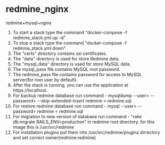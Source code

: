 # redmine_nginx
redmine+mysql+nginx

1. To start a stack type the command "docker-compose -f redmine_stack.yml up -d"
2. To stop a stack type the command "docker-compose -f redmine_stack.yml down"
3. The "certs" directory contains ssl certificates.
4. The "data" directory is used for store Redmine data.
5. The "mysql_data" directory is used for store MySQL data.
6. The mysql_pass file contains MySQL root password. 
7. The redmine_pass file contains password for access to MySQL server(for root user by default).
8. After the stack is running, you can use the application at https://localhost.
9. For backup redmine database run command - mysqldump --user=<USERNAME> --password=<PASSWORD> --skip-extended-insert redmine > redmine.sql
10. For restore redmine database run command - mysql --user=<USERNAME> --password=<PASSWORD> redmine < redmine.sql
11. For migration to new version of database run command - "rake db:migrate RAILS_ENV=production" in redmine root directory, for this image this is /usr/src/redmine
12. For installation plugins put them into /usr/src/redmine/plugins dirrectory and set correct owner(redmine:redmine) 
